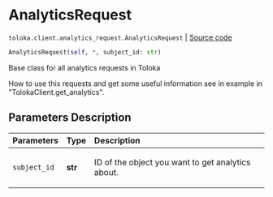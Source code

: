 # AnalyticsRequest
`toloka.client.analytics_request.AnalyticsRequest` | [Source code](https://github.com/Toloka/toloka-kit/blob/v1.1.3/src/client/analytics_request.py#L24)

```python
AnalyticsRequest(self, *, subject_id: str)
```

Base class for all analytics requests in Toloka


How to use this requests and get some useful information see in example in "TolokaClient.get_analytics".

## Parameters Description

| Parameters | Type | Description |
| :----------| :----| :-----------|
`subject_id`|**str**|<p>ID of the object you want to get analytics about.</p>
